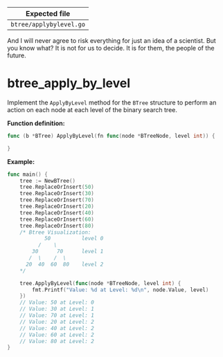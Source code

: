 | Expected file           |
| ----------------------- |
| `btree/applybylevel.go` |

<p data-story-username="lascar123">And I will never agree to risk everything for just an idea of a scientist. But you know what? It is not for us to decide. It is for them, the people of the future.</p>

# btree_apply_by_level

Implement the `ApplyByLevel` method for the `BTree` structure to perform an action on each node at each level of the binary search tree.

**Function definition:**

```go
func (b *BTree) ApplyByLevel(fn func(node *BTreeNode, level int)) {

}
```

**Example:**

```go
func main() {
    tree := NewBTree()
    tree.ReplaceOrInsert(50)
    tree.ReplaceOrInsert(30)
    tree.ReplaceOrInsert(70)
    tree.ReplaceOrInsert(20)
    tree.ReplaceOrInsert(40)
    tree.ReplaceOrInsert(60)
    tree.ReplaceOrInsert(80)
    /* Btree Visualization:
            50          level 0
          /    \
        30      70      level 1
       /  \    /  \
      20  40  60  80    level 2
    */

    tree.ApplyByLevel(func(node *BTreeNode, level int) {
        fmt.Printf("Value: %d at Level: %d\n", node.Value, level)
    })
    // Value: 50 at Level: 0
    // Value: 30 at Level: 1
    // Value: 70 at Level: 1
    // Value: 20 at Level: 2
    // Value: 40 at Level: 2
    // Value: 60 at Level: 2
    // Value: 80 at Level: 2
}
```
